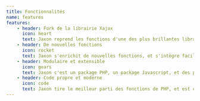 ```yaml
---
title: Fonctionnalités
name: features
features:
    - header: Fork de la librairie Xajax
      icon: heart
      text: Jaxon reprend les fonctions d'une des plus brillantes librairies pour créer des applications Ajax en PHP.
    - header: De nouvelles fonctions
      icon: rocket
      text: Jaxon s'enrichit de nouvelles fonctions, et s'intègre facilement avec les frameworks PHP existants.
    - header: Modulaire et extensible
      icon: gears
      text: Jaxon c'est un package PHP, un package Javascript, et des plugins pour lui ajouter plus de fonctions.
    - header: Code propre et moderne
      icon: code
      text: Jaxon tire le meilleur parti des fonctions de PHP, et est compatible avec ses dernières versions.
---
```

